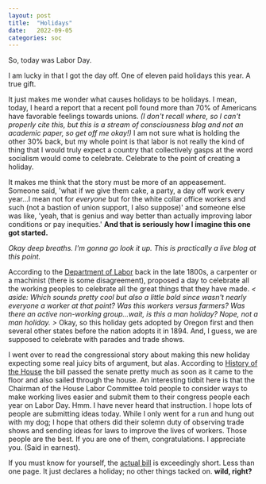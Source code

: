 ```yaml
---
layout: post
title:  "Holidays"
date:   2022-09-05
categories: soc
---
```


So, today was Labor Day. 

I am lucky in that I got the day off. One of eleven paid holidays this year. A true gift.

It just makes me wonder what causes holidays to be holidays. I mean, today, I heard a report that a recent poll found more than 70% of Americans have favorable feelings towards unions. *(I don't recall where, so I can't properly cite this, but this is a stream of consciousness blog and not an academic paper, so get off me okay!)* I am not sure what is holding the other 30% back, but my whole point is that labor is not really the kind of thing that I would truly expect a country that collectively gasps at the word socialism would come to celebrate. Celebrate to the point of creating a holiday. 

It makes me think that the story must be more of an appeasement. Someone said, 'what if we give them cake, a party, a day off work every year...I mean not for *everyone* but for the white collar office workers and such (not a bastion of union support, I also suppose)' and someone else was like, 'yeah, that is genius and way better than actually improving labor conditions or pay inequities.'  **And that is seriously how I imagine this one got started.**

*Okay deep breaths. I'm gonna go look it up. This is practically a live blog at this point.*

According to the [Department of Labor](https://www.dol.gov/general/laborday/history) back in the late 1800s, a carpenter or a machinist (there is some disagreement), proposed a day to celebrate all the working peoples to celebrate all the great things that they have made.  *< aside: Which sounds pretty cool but also a little bold since wasn't nearly everyone a worker at that point? Was this workers versus farmers? Was there an active non-working group...wait, is this a man holiday? Nope, not a man holiday. >* Okay, so this holiday gets adopted by Oregon first and then several other states before the nation adopts it in 1894. And, I guess, we are supposed to celebrate with parades and trade shows. 

I went over to read the congressional story about making this new holiday expecting some real juicy bits of argument, but alas. According to [History of the House](https://history.house.gov/Historical-Highlights/1851-1900/The-first-Labor-Day/) the bill passed the senate pretty much as soon as it came to the floor and also sailed through the house. An interesting tidbit here is that the Chairman of the House Labor Committee told people to consider ways to make working lives easier and submit them to their congress people each year on Labor Day. Hmm. I have never heard that instruction. I hope lots of people are submitting ideas today. While I only went for a run and hung out with my dog; I hope that others did their solemn duty of observing trade shows and sending ideas for laws to improve the lives of workers. Those people are the best. If you are one of them, congratulations. I appreciate you. (Said in earnest).

If you must know for yourself, the [actual bill](https://blogs.loc.gov/law/files/2011/09/S-730.pdf) is exceedingly short. Less than one page. It just declares a holiday; no other things tacked on. **wild, right?**